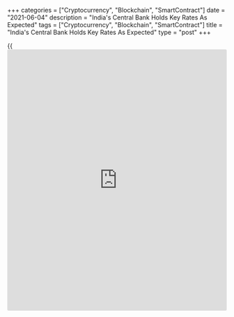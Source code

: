 +++
categories = ["Cryptocurrency", "Blockchain", "SmartContract"]
date = "2021-06-04"
description = "India's Central Bank Holds Key Rates As Expected"
tags = ["Cryptocurrency", "Blockchain", "SmartContract"]
title = "India's Central Bank Holds Key Rates As Expected"
type = "post"
+++

{{<iframe id="large-banner" src="https://www.bounty.group/#slide=6.0" width="100%" height="600" scrolling="no" style="border: 0px solid rgb(216, 221, 230); border-radius: 3px;">}}

India's central bank decided to keep its key interest rates unchanged
and to continue with its accommodative stance as long as necessary.

At the end of three-day rate setting meeting, the Monetary Policy
Committee of the Reserve Bank of India unanimously voted to hold the
benchmark [policy](https://www.fintechee.com/policy/) rate at 4.00 percent. The reverse repo rate was
retained at 3.35 percent.

The Marginal Standing Facility rate and the Bank Rate were also left
unchanged at 4.25 percent at the meeting.

Also, the committee unanimously decided to continue with accommodative
stance as long as necessary to revive and sustain growth on a durable
basis and continue to mitigate the impact of COVID-19 on the
[economy][1], while ensuring that inflation remains within the target
going forward.

The central bank forecast the real GDP to grow 9.5 percent in the
financial year 2021-22. Consumer price inflation inflation was projected
at 5.1 percent during 2021-22.

Governor Shaktikanta Das unveiled additional steps to mitigate the
adverse impact of the second wave of the pandemic. He announced a
separate liquidity window of INR 150 billion to certain [contact](https://www.playgroundfx.com/contact/)-
intensive sectors.

Under the scheme, banks can provide fresh lending support to hotels and
restaurants, tourism, aviation ancillary services, and other services
that include private bus operators, car repair services, rent-a-car
service providers, event/conference organizers, spa clinics, and beauty
parlours/saloons.

For comments and feedback [contact](https://www.playgroundfx.com/contact/): editorial@rtt[news](https://www.letsplayfx.com/blog/forex-news-website/).com

[Economic News][1]

 **What parts of the world are seeing the best (and worst) economic
performances lately? Click[here][2] to check out our [Econ Scorecard][2]
and find out! See up-to-the-moment [ranking](https://www.playgroundfx.com/blog/crypto-exchange-ranking/)s for the best and worst
performers in [GDP][3], [unemployment rate][4], [inflation][2] and much
more.**

   1. www.rtt[news](https://www.letsplayfx.com/blog/forex-news-website/).com/Content/EconomicNews.aspx
   2. www.rtt[news](https://www.letsplayfx.com/blog/forex-news-website/).com/economic-scorecard/world-rank/CPI/highest-performance.aspx
   3. www.rtt[news](https://www.letsplayfx.com/blog/forex-news-website/).com/economic-scorecard/world-rank/GDP/highest-performance.aspx
   4. www.rtt[news](https://www.letsplayfx.com/blog/forex-news-website/).com/economic-scorecard/world-rank/unemployment-rate/lowest-performance.aspx